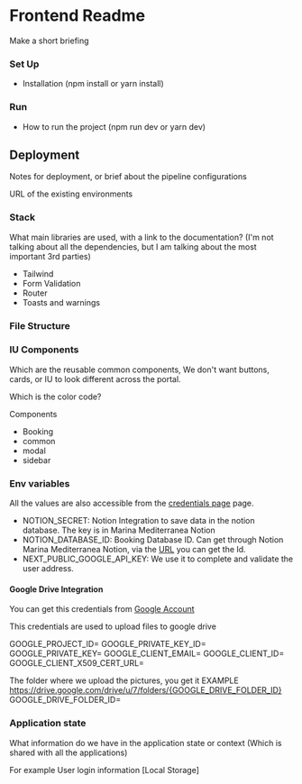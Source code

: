 # Frontend Readme

Make a short briefing

### Set Up

- Installation (npm install or yarn install)

### Run

- How to run the project (npm run dev or yarn dev)

## Deployment

Notes for deployment, or brief about the pipeline configurations

URL of the existing environments

### Stack

What main libraries are used, with a link to the documentation? (I'm not talking about all the dependencies, but I am talking about the most important 3rd parties)

- Tailwind
- Form Validation
- Router
- Toasts and warnings

### File Structure


### IU Components

Which are the reusable common components, We don't want buttons, cards, or IU to look different across the portal.

Which is the color code? 

Components
 - Booking
 - common
 - modal
 - sidebar

### Env variables

All the values are also accessible from the [credentials page](https://www.notion.so/tianlu/Mediterranea-Marina-Credentials-218f712be104457e8e865f3037471d86?pvs=4) page.

 - NOTION_SECRET: Notion Integration to save data in the notion database. The key is in Marina Mediterranea Notion
 - NOTION_DATABASE_ID: Booking Database ID. Can get through Notion Marina Mediterranea Notion, via the [URL](https://www.notion.so/0aac587c9c8a4ad9b52c7a138efb3111?v=478876de6de64c12b88331d2efc05d44&pvs=4) you can get the Id.
 - NEXT_PUBLIC_GOOGLE_API_KEY: We use it to complete and validate the user address. 
 
#### Google Drive Integration
You can get this credentials from [Google Account](https://console.cloud.google.com/iam-admin/serviceaccounts/details/117612497145206698360/keys?authuser=7&project=eco-limiter-407915)

This credentials are used to upload files to google drive

GOOGLE_PROJECT_ID=
GOOGLE_PRIVATE_KEY_ID=
GOOGLE_PRIVATE_KEY=
GOOGLE_CLIENT_EMAIL=
GOOGLE_CLIENT_ID=
GOOGLE_CLIENT_X509_CERT_URL=

The folder where we upload the pictures, you get it 
EXAMPLE https://drive.google.com/drive/u/7/folders/{GOOGLE_DRIVE_FOLDER_ID}
GOOGLE_DRIVE_FOLDER_ID=

### Application state

What information do we have in the application state or context (Which is shared with all the applications)

For example User login information [Local Storage]

